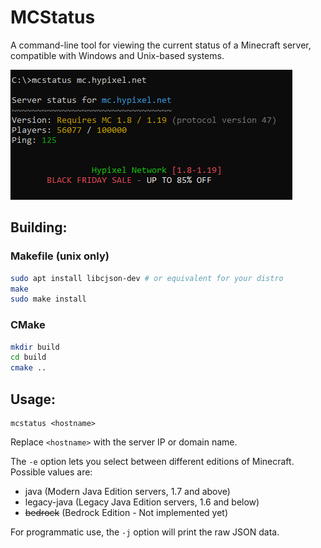 # MCStatus

A command-line tool for viewing the current status of a Minecraft server, compatible with Windows and Unix-based systems.

![Screenshot](screenshot.png)

## Building:

### Makefile (unix only)

```sh
sudo apt install libcjson-dev # or equivalent for your distro
make
sudo make install
```

### CMake

```sh
mkdir build
cd build
cmake ..
```

## Usage:

```
mcstatus <hostname>
```
Replace `<hostname>` with the server IP or domain name.

The `-e` option lets you select between different editions of Minecraft. Possible values are:
- java (Modern Java Edition servers, 1.7 and above)
- legacy-java (Legacy Java Edition servers, 1.6 and below)
- ~~bedrock~~ (Bedrock Edition - Not implemented yet)

For programmatic use, the `-j` option will print the raw JSON data.

